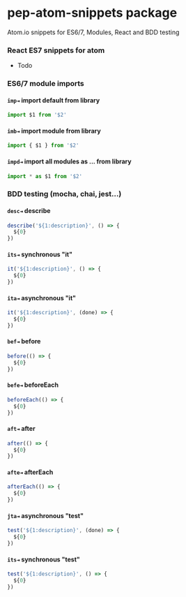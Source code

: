 # pep-atom-snippets package

Atom.io snippets for ES6/7, Modules, React and BDD testing


### React ES7 snippets for atom

- Todo


### ES6/7 module imports

#### `imp⇥` import default from library
```js
import $1 from '$2'
```

#### `imb⇥` import module from library
```js
import { $1 } from '$2'
```

#### `impd⇥` import all modules as ... from library
```js
import * as $1 from '$2'
```


### BDD testing (mocha, chai, jest...)

#### `desc⇥` describe
```js
describe('${1:description}', () => {
  ${0}
})
```

#### `its⇥` synchronous "it"
```js
it('${1:description}', () => {
  ${0}
})
```

#### `ita⇥` asynchronous "it"
```js
it('${1:description}', (done) => {
  ${0}
})
```

#### `bef⇥` before
```js
before(() => {
  ${0}
})
```

#### `befe⇥` beforeEach
```js
beforeEach(() => {
  ${0}
})
```

#### `aft⇥` after
```js
after(() => {
  ${0}
})
```

#### `afte⇥` afterEach
```js
afterEach(() => {
  ${0}
})
```

#### `jta⇥` asynchronous "test"
```js
test('${1:description}', (done) => {
  ${0}
})
```

#### `its⇥` synchronous "test"
```js
test('${1:description}', () => {
  ${0}
})
```
